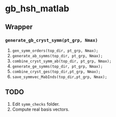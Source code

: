 # gb_hsh_matlab

## Wrapper

### `generate_gb_cryst_symm(pt_grp, Nmax)`

1) `gen_symm_orders(top_dir, pt_grp, Nmax);`
2) `generate_ab_symms(top_dir, pt_grp, Nmax);`
3) `combine_cryst_symm_ab(top_dir, pt_grp, Nmax);`
4) `generate_ge_symms(top_dir, pt_grp, Nmax);`
5) `combine_cryst_ges(top_dir,pt_grp, Nmax);`
6) `save_symmvec_MabInds(top_dir,pt_grp, Nmax);`

## TODO

1) Edit `symm_checks` folder.
2) Compute real basis vectors.
